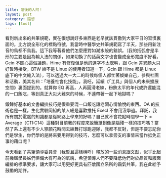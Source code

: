 ```yaml
---
title: 落後的人阿！
layout: post
category: 隨想
tags: [tool]
---
```

看到新出來的共筆規範，實在很想說好多東西是老早就該貫徹到大家平日的習慣裏面的。比方說全形化的標點符號，我當時中醫學史共筆規範寫了半天，那些用新注音的鳥都不鳥我。這下我等著看他們怎麼應對如潮水般的錯誤。（我的括弧會是半形的主要是因為輸入法的關係，如果切換了的話英文字也會變成全形寬度不好看。Gcin 不關心這個議題，Hime 有修復但是他的選字不太聰明，跟 Gcin 差異頗大只好暫時接受，BTW 給不是 Linux 的使用者知道一下，Gcin 跟 Hime 都是 Linux 底下的中文輸入法），可以透過大一大二的時候每個人都忙著娛樂自己，參與社團和活動，美其名曰：「培養社會化技能」。我呸，延續《「工具」與個人的未來擴展空間》裏面提到的。就算你 EQ 再高，人再圓滑老練，粉飾太平的年代或許還能混的一口飯吃，等到真正大災大難來的時候，不連帶著一起下地獄嗎？

鍛鍊好基本的文書編排技巧是很重要混一口飯吃讓老闆心情愉悅的東西。OA 的技術也是一樣。生化實驗同組的某人總是喜歡推托 Execl 不會用沒學過。拜託，我所有關於電腦的知識都是從網路上學來的好嗎？自己就不會花點時間學一下 = Average（C11:C14）這種對目前我的程度來說簡單到像是腦殘一樣的技巧嗎？當然了系上還有不少人寧願花時間去練舞打球跑迎隊，我都不反對，但是不要忘記你們是學生，你們學的是將來要用得到的技巧，怎麼可以拿旁支的事情來當作抵免正事的藉口呢？

今天看到了共筆領導委員會（我暫且這樣稱呼）釋放的一些消息跟文獻，似乎比起前幾屆學長姊們俱備大有可為的氣魄，希望領導人們不要降低他們對於品質和版面編排的標準要求，讓大家可以用更好更具有匹敵國立系所的霸氣共筆，我在此給予鼓勵的期許。
